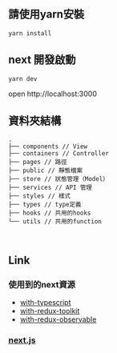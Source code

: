 ## 請使用yarn安裝
```
yarn install
```

## next 開發啟動
```
yarn dev
```
open http://localhost:3000

## 資料夾結構
```
.
├── components // View
├── containers // Controller
├── pages // 路徑
├── public // 靜態檔案
├── store // 狀態管理（Model）
├── services // API 管理
├── styles // 樣式
├── types // type定義
├── hooks // 共用的hooks
└── utils // 共用的function


```

```
```


## Link
### 使用到的next資源
* [with-typescript](https://github.com/vercel/next.js/tree/canary/examples/with-typescript)
* [with-redux-toolkit](https://github.com/vercel/next.js/tree/canary/examples/with-redux-toolkit)
* [with-redux-observable](https://github.com/vercel/next.js/blob/canary/examples/with-redux-observable)

### [next.js](https://nextjs.org/)